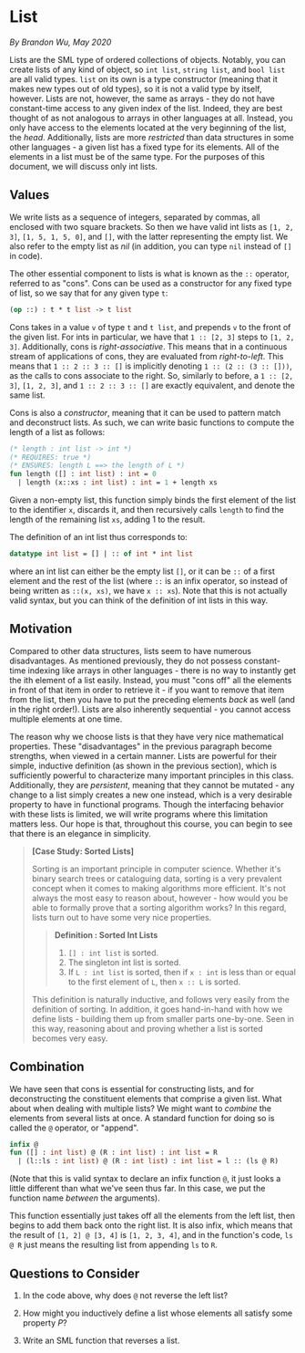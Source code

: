 # List
_By Brandon Wu, May 2020_

Lists are the SML type of ordered collections of objects. Notably, you can create lists of any kind of object, so `int list`, `string list`, and `bool list` are all valid types. `list` on its own is a type constructor (meaning that it makes new types out of old types), so it is not a valid type by itself, however. Lists are not, however, the same as arrays - they do not have constant-time access to any given index of the list. Indeed, they are best thought of as not analogous to arrays in other languages at all. Instead, you only have access to the elements located at the very beginning of the list, the _head_. Additionally, lists are more _restricted_ than data structures in some other languages - a given list has a fixed type for its elements. All of the elements in a list must be of the same type. For the purposes of this document, we will discuss only int lists.

## Values

We write lists as a sequence of integers, separated by commas, all enclosed with two square brackets. So then we have valid int lists as `[1, 2, 3]`, `[1, 5, 1, 5, 0]`, and `[]`, with the latter representing the empty list. We also refer to the empty list as _nil_ (in addition, you can type `nil` instead of `[]` in code). 

The other essential component to lists is what is known as the `::` operator, referred to as "cons". Cons can be used as a constructor for any fixed type of list, so we say that for any given type `t`:
```sml
(op ::) : t * t list -> t list
```

Cons takes in a value `v` of type `t` and `t list`, and prepends `v` to the front of the given list. For ints in particular, we have that `1 :: [2, 3]` steps to `[1, 2, 3]`. Additionally, cons is _right-associative_. This means that in a continuous stream of applications of cons, they are evaluated from _right-to-left_. This means that `1 :: 2 :: 3 :: []` is implicitly denoting `1 :: (2 :: (3 :: []))`, as the calls to cons associate to the right. So, similarly to before, a `1 :: [2, 3]`, `[1, 2, 3]`, and `1 :: 2 :: 3 :: []` are exactly equivalent, and denote the same list.

Cons is also a _constructor_, meaning that it can be used to pattern match and deconstruct lists. As such, we can write basic functions to compute the length of a list as follows:
```sml
(* length : int list -> int *)
(* REQUIRES: true *)
(* ENSURES: length L ==> the length of L *)
fun length ([] : int list) : int = 0
  | length (x::xs : int list) : int = 1 + length xs
```
Given a non-empty list, this function simply binds the first element of the list to the identifier `x`, discards it, and then recursively calls `length` to find the length of the remaining list `xs`, adding 1 to the result.

The definition of an int list thus corresponds to:
```sml
datatype int list = [] | :: of int * int list
```
where an int list can either be the empty list `[]`, or it can be `::` of a first element and the rest of the list (where `::` is an infix operator, so instead of being written as `::(x, xs)`, we have `x :: xs`). Note that this is not actually valid syntax, but you can think of the definition of int lists in this way.

## Motivation

Compared to other data structures, lists seem to have numerous disadvantages. As mentioned previously, they do not possess constant-time indexing like arrays in other languages - there is no way to instantly get the ith element of a list easily. Instead, you must "cons off" all the elements in front of that item in order to retrieve it - if you want to remove that item from the list, then you have to put the preceding elements _back_ as well (and in the right order!). Lists are also inherently sequential - you cannot access multiple elements at one time. 

The reason why we choose lists is that they have very nice mathematical properties. These "disadvantages" in the previous paragraph become strengths, when viewed in a certain manner. Lists are powerful for their simple, inductive definition (as shown in the previous section), which is sufficiently powerful to characterize many important principles in this class. Additionally, they are _persistent_, meaning that they cannot be mutated - any change to a list simply creates a new one instead, which is a very desirable property to have in functional programs. Though the interfacing behavior with these lists is limited, we will write programs where this limitation matters less. Our hope is that, throughout this course, you can begin to see that there is an elegance in simplicity.

> __[Case Study: Sorted Lists]__
> 
> Sorting is an important principle in computer science. Whether it's binary search trees or cataloguing data, sorting is a very prevalent concept when it comes to making algorithms more efficient. It's not always the most easy to reason about, however - how would you be able to formally prove that a sorting algorithm works? In this regard, lists turn out to have some very nice properties.
>
> > __Definition : Sorted Int Lists__
> > 
> >   1. `[] : int list` is sorted.
> >   2. The singleton int list is sorted.
> >   3. If `L : int list` is sorted, then if `x : int` is less than or equal to the first element of `L`, then `x :: L` is sorted.  
>
> This definition is naturally inductive, and follows very easily from the definition of sorting. In addition, it goes hand-in-hand with how we define lists - building them up from smaller parts one-by-one. Seen in this way, reasoning about and proving whether a list is sorted becomes very easy.

## Combination

We have seen that cons is essential for constructing lists, and for deconstructing the constituent elements that comprise a given list. What about when dealing with multiple lists? We might want to _combine_ the elements from several lists at once. A standard function for doing so is called the `@` operator, or "append".

```sml
infix @
fun ([] : int list) @ (R : int list) : int list = R
  | (l::ls : int list) @ (R : int list) : int list = l :: (ls @ R)
```

(Note that this is valid syntax to declare an infix function `@`, it just looks a little different than what we've seen thus far. In this case, we put the function name _between_ the arguments).

This function essentially just takes off all the elements from the left list, then begins to add them back onto the right list. It is also infix, which means that the result of `[1, 2] @ [3, 4]` is `[1, 2, 3, 4]`, and in the function's code, `ls @ R` just means the resulting list from appending `ls` to `R`.

## Questions to Consider
1. In the code above, why does `@` not reverse the left list?

2. How might you inductively define a list whose elements all satisfy some property _P_?

3. Write an SML function that reverses a list. 
